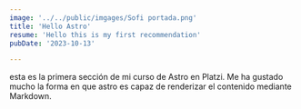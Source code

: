 ```yaml
---
image: '../../public/imgages/Sofi portada.png'
title: 'Hello Astro'
resume: 'Hello this is my first recommendation'
pubDate: '2023-10-13'

---
```


esta es la primera sección de mi curso de Astro en Platzi. Me ha gustado mucho la forma en que astro es capaz de renderizar el contenido mediante Markdown.